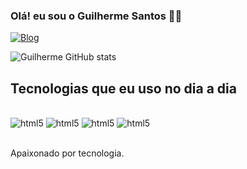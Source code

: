 ### Olá! eu sou o Guilherme Santos 👨‍💻


[![Blog](https://img.shields.io/badge/LinkedIn-0077B5?style=for-the-badge&logo=linkedin&logoColor=white)](https://www.linkedin.com/in/guilherme-santos-b563511a9/)

![Guilherme GitHub stats](https://github-readme-stats.vercel.app/api?username=guile&show_icons=true&theme=radical)


## Tecnologias que eu uso no dia a dia

<div style="display: inline_block"><br/>
  <img olign="center"  alt="html5" src="https://img.shields.io/badge/HTML5-E34F26?style=for-the-badge&logo=html5&logoColor=white" />
  <img olign="center"  alt="html5" src="https://img.shields.io/badge/CSS3-1572B6?style=for-the-badge&logo=css3&logoColor=white" />
  <img olign="center"  alt="html5" src="https://img.shields.io/badge/Python-3776AB?style=for-the-badge&logo=python&logoColor=white" />
   <img olign="center"  alt="html5" src="https://img.shields.io/badge/Java-ED8B00?style=for-the-badge&logo=openjdk&logoColor=white" />
  

</div><br/>

Apaixonado por tecnologia.




 
 
